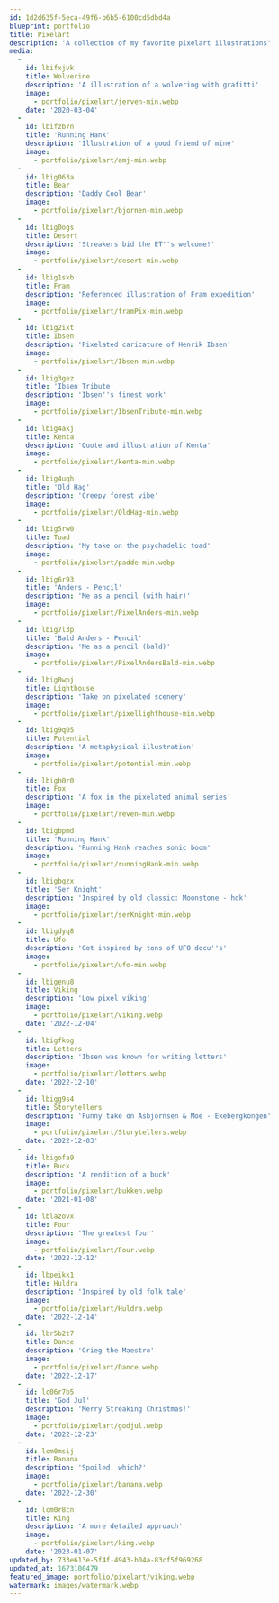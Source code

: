 ```yaml
---
id: 1d2d635f-5eca-49f6-b6b5-6100cd5dbd4a
blueprint: portfolio
title: Pixelart
description: 'A collection of my favorite pixelart illustrations'
media:
  -
    id: lbifxjvk
    title: Wolverine
    description: 'A illustration of a wolvering with grafitti'
    image:
      - portfolio/pixelart/jerven-min.webp
    date: '2020-03-04'
  -
    id: lbifzb7n
    title: 'Running Hank'
    description: 'Illustration of a good friend of mine'
    image:
      - portfolio/pixelart/amj-min.webp
  -
    id: lbig063a
    title: Bear
    description: 'Daddy Cool Bear'
    image:
      - portfolio/pixelart/bjornen-min.webp
  -
    id: lbig0ogs
    title: Desert
    description: 'Streakers bid the ET''s welcome!'
    image:
      - portfolio/pixelart/desert-min.webp
  -
    id: lbig1skb
    title: Fram
    description: 'Referenced illustration of Fram expedition'
    image:
      - portfolio/pixelart/framPix-min.webp
  -
    id: lbig2ixt
    title: Ibsen
    description: 'Pixelated caricature of Henrik Ibsen'
    image:
      - portfolio/pixelart/Ibsen-min.webp
  -
    id: lbig3gez
    title: 'Ibsen Tribute'
    description: 'Ibsen''s finest work'
    image:
      - portfolio/pixelart/IbsenTribute-min.webp
  -
    id: lbig4akj
    title: Kenta
    description: 'Quote and illustration of Kenta'
    image:
      - portfolio/pixelart/kenta-min.webp
  -
    id: lbig4uqh
    title: 'Old Hag'
    description: 'Creepy forest vibe'
    image:
      - portfolio/pixelart/OldHag-min.webp
  -
    id: lbig5rw0
    title: Toad
    description: 'My take on the psychadelic toad'
    image:
      - portfolio/pixelart/padde-min.webp
  -
    id: lbig6r93
    title: 'Anders - Pencil'
    description: 'Me as a pencil (with hair)'
    image:
      - portfolio/pixelart/PixelAnders-min.webp
  -
    id: lbig7l3p
    title: 'Bald Anders - Pencil'
    description: 'Me as a pencil (bald)'
    image:
      - portfolio/pixelart/PixelAndersBald-min.webp
  -
    id: lbig8wpj
    title: Lighthouse
    description: 'Take on pixelated scenery'
    image:
      - portfolio/pixelart/pixellighthouse-min.webp
  -
    id: lbig9q05
    title: Potential
    description: 'A metaphysical illustration'
    image:
      - portfolio/pixelart/potential-min.webp
  -
    id: lbigb0r0
    title: Fox
    description: 'A fox in the pixelated animal series'
    image:
      - portfolio/pixelart/reven-min.webp
  -
    id: lbigbpmd
    title: 'Running Hank'
    description: 'Running Hank reaches sonic boom'
    image:
      - portfolio/pixelart/runningHank-min.webp
  -
    id: lbigbqzx
    title: 'Ser Knight'
    description: 'Inspired by old classic: Moonstone - hdk'
    image:
      - portfolio/pixelart/serKnight-min.webp
  -
    id: lbigdyq8
    title: Ufo
    description: 'Got inspired by tons of UFO docu''s'
    image:
      - portfolio/pixelart/ufo-min.webp
  -
    id: lbigenu8
    title: Viking
    description: 'Low pixel viking'
    image:
      - portfolio/pixelart/viking.webp
    date: '2022-12-04'
  -
    id: lbigfkog
    title: Letters
    description: 'Ibsen was known for writing letters'
    image:
      - portfolio/pixelart/letters.webp
    date: '2022-12-10'
  -
    id: lbigg9s4
    title: Storytellers
    description: 'Funny take on Asbjornsen & Moe - Ekebergkongen'
    image:
      - portfolio/pixelart/Storytellers.webp
    date: '2022-12-03'
  -
    id: lbigofa9
    title: Buck
    description: 'A rendition of a buck'
    image:
      - portfolio/pixelart/bukken.webp
    date: '2021-01-08'
  -
    id: lblazovx
    title: Four
    description: 'The greatest four'
    image:
      - portfolio/pixelart/Four.webp
    date: '2022-12-12'
  -
    id: lbpeikk1
    title: Huldra
    description: 'Inspired by old folk tale'
    image:
      - portfolio/pixelart/Huldra.webp
    date: '2022-12-14'
  -
    id: lbr5b2t7
    title: Dance
    description: 'Grieg the Maestro'
    image:
      - portfolio/pixelart/Dance.webp
    date: '2022-12-17'
  -
    id: lc06r7b5
    title: 'God Jul'
    description: 'Merry Streaking Christmas!'
    image:
      - portfolio/pixelart/godjul.webp
    date: '2022-12-23'
  -
    id: lcm0msij
    title: Banana
    description: 'Spoiled, which?'
    image:
      - portfolio/pixelart/banana.webp
    date: '2022-12-30'
  -
    id: lcm0r8cn
    title: King
    description: 'A more detailed approach'
    image:
      - portfolio/pixelart/king.webp
    date: '2023-01-07'
updated_by: 733e613e-5f4f-4943-b04a-83cf5f969268
updated_at: 1673100479
featured_image: portfolio/pixelart/viking.webp
watermark: images/watermark.webp
---
```

